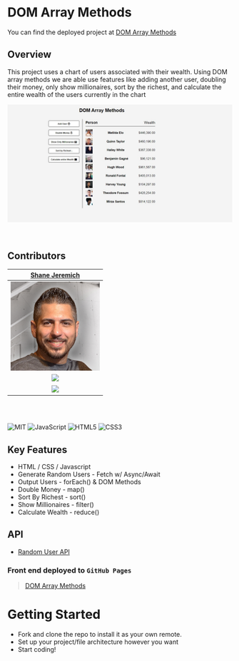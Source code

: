 # DOM Array Methods

You can find the deployed project at [DOM Array Methods](https://sjeremich23.github.io/Dom-Array-Methods/)

## Overview

This project uses a chart of users associated with their wealth. Using DOM array methods we are able use features like adding another user, doubling their money, only show millionaires, sort by the richest, and calculate the entire wealth of the users currently in the chart

![Without Model](/images/dom.jpg)

<br>

## Contributors

|                                        [Shane Jeremich](https://github.com/sjeremich23)                                        |
| :----------------------------------------------------------------------------------------------------------------------------: |
|                         [<img src="images/shane.png" width = "200" />](https://github.com/sjeremich23)                         |
|                    [<img src="https://github.com/favicon.ico" width="15"> ](https://github.com/sjeremich23)                    |
| [ <img src="https://static.licdn.com/sc/h/al2o9zrvru7aqj8e1x2rzsrca" width="15"> ](https://www.linkedin.com/in/shanejeremich/) |

<br>
<br>

![MIT](https://img.shields.io/packagist/l/doctrine/orm.svg)
![JavaScript](https://img.shields.io/badge/javascript-%23323330.svg?&logo=javascript&logoColor=%23F7DF1E)
![HTML5](https://img.shields.io/badge/html5-%23E34F26.svg?logo=html5&logoColor=white)
![CSS3](https://img.shields.io/badge/css3-%231572B6.svg?logo=css3&logoColor=white)

## Key Features

- HTML / CSS / Javascript
- Generate Random Users - Fetch w/ Async/Await
- Output Users - forEach() & DOM Methods
- Double Money - map()
- Sort By Richest - sort()
- Show Millionaires - filter()
- Calculate Wealth - reduce()

## API

- [Random User API](https://randomuser.me/api)

### Front end deployed to `GitHub Pages`

> [DOM Array Methods](https://sjeremich23.github.io/Dom-Array-Methods/)

# Getting Started

- Fork and clone the repo to install it as your own remote.
- Set up your project/file architecture however you want
- Start coding!
